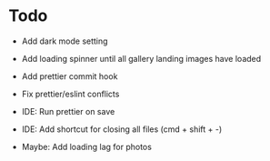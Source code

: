 # Todo
* Add dark mode setting
* Add loading spinner until all gallery landing images have loaded
* Add prettier commit hook
* Fix prettier/eslint conflicts


* IDE: Run prettier on save
* IDE: Add shortcut for closing all files (cmd + shift + -)


* Maybe: Add loading lag for photos
